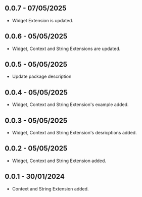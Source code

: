 ## 0.0.7 - 07/05/2025
* Widget Extension is updated.

## 0.0.6 - 05/05/2025
* Widget, Context and String Extensions are updated.

## 0.0.5 - 05/05/2025
* Update package description

## 0.0.4 - 05/05/2025
* Widget, Context and String Extension's example added.

## 0.0.3 - 05/05/2025
* Widget, Context and String Extension's desricptions added.

## 0.0.2 - 05/05/2025
* Widget, Context and String Extension added.

## 0.0.1 - 30/01/2024
* Context and String Extension added.
